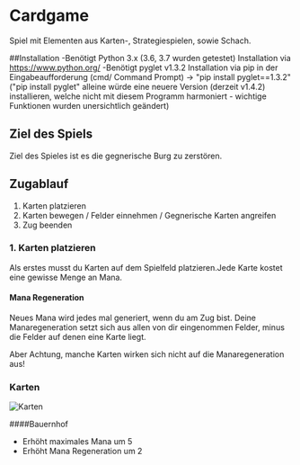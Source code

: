 # Cardgame
Spiel mit Elementen aus Karten-, Strategiespielen, sowie Schach.

##Installation
-Benötigt Python 3.x (3.6, 3.7 wurden getestet) 
	Installation via https://www.python.org/
-Benötigt pyglet v1.3.2
	Installation via pip in der Eingabeaufforderung (cmd/ Command Prompt) -> "pip install pyglet==1.3.2"
	("pip install pyglet" alleine würde eine neuere Version (derzeit v1.4.2) installieren, 
	welche nicht mit diesem Programm harmoniert - wichtige Funktionen wurden unersichtlich geändert)

## Ziel des Spiels

Ziel des Spieles ist es die gegnerische Burg zu zerstören.

## Zugablauf

1. Karten platzieren
2. Karten bewegen / Felder einnehmen / Gegnerische Karten angreifen
3. Zug beenden

### 1. Karten platzieren

Als erstes musst du Karten auf dem Spielfeld platzieren.Jede Karte kostet eine gewisse Menge an Mana.
#### Mana Regeneration
Neues Mana wird jedes mal generiert, wenn du am Zug bist.
Deine Manaregeneration setzt sich aus allen von dir eingenommen Felder, minus die Felder auf denen eine Karte liegt. 

Aber Achtung, manche Karten wirken sich nicht auf die Manaregeneration aus!
### Karten

![Karten](https://github.com/ELdER1cH/Cardgame/blob/master/resc/Karten.PNG)

####Bauernhof
- Erhöht maximales Mana um 5
- Erhöht Mana Regeneration um 2
